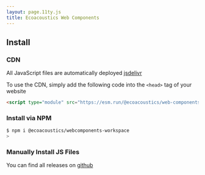 ```yaml
---
layout: page.11ty.js
title: Ecoacoustics Web Components
---
```


## Install

### CDN

All JavaScript files are automatically deployed [jsdelivr](https://www.jsdelivr.com/package/npm/@ecoacoustics/web-components)

To use the CDN, simply add the following code into the `<head>` tag of your website

```html
<script type="module" src="https://esm.run/@ecoacoustics/web-components"></script>
```

### Install via NPM

```sh
$ npm i @ecoacoustics/webcomponents-workspace
>
```

### Manually Install JS Files

You can find all releases on [github](https://github.com/ecoacoustics/web-components/releases)
